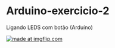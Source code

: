 # Arduino-exercicio-2
Ligando LEDS com botão (Arduíno)

<a href="https://imgflip.com/gif/2fozew"><img src="https://i.imgflip.com/2fozew.gif" title="made at imgflip.com"/></a>
